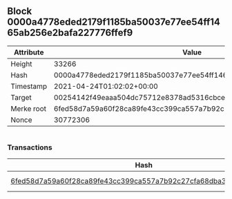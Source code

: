 ## Block 0000a4778eded2179f1185ba50037e77ee54ff1465ab256e2bafa227776ffef9

Attribute | Value
--- | ---
Height | 33266
Hash | 0000a4778eded2179f1185ba50037e77ee54ff1465ab256e2bafa227776ffef9
Timestamp | 2021-04-24T01:02:02+00:00
Target | 00254142f49eaaa504dc75712e8378ad5316cbcead634704b3734b6271167cc4
Merke root | 6fed58d7a59a60f28ca89fe43cc399ca557a7b92c27cfa68dba34517278f32ee
Nonce | 30772306

```

```

### Transactions

Hash | Amount
--- | ---
[6fed58d7a59a60f28ca89fe43cc399ca557a7b92c27cfa68dba34517278f32ee](6fed58d7a59a60f28ca89fe43cc399ca557a7b92c27cfa68dba34517278f32ee.md) | 10.00000000 SKEPTI 
